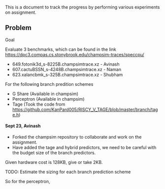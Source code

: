 This is a document to track the progress by performing various experiments on assignment.

## Problem

Goal

Evaluate 3 benchmarks, which can be found in the link https://dpc3.compas.cs.stonybrook.edu/champsim-traces/speccpu/

-   649.fotonik3d_s-8225B.champsimtrace.xz - Avinash
-   607.cactuBSSN_s-4248B.champsimtrace.xz - Naman
-   623.xalancbmk_s-325B.champsimtrace.xz - Shubham

For the following branch predition schemes

-   G Share (Available in champsim)
-   Perceptron (Available in champsim)
-   Tage (Took the code from https://github.com/KanPard005/RISCY_V_TAGE/blob/master/branch/tage.h)

#### Sept 23, Avinash

-   Forked the champsim repository to collaborate and work on the assignment.
-   Have added the tage and hybrid predictors, we need to be careful with the budget size of the branch predictors.

Given hardware cost is 128KB, give or take 2KB.

TODO: Estimate the sizing for each branch prediction scheme

So for the perceptron,
